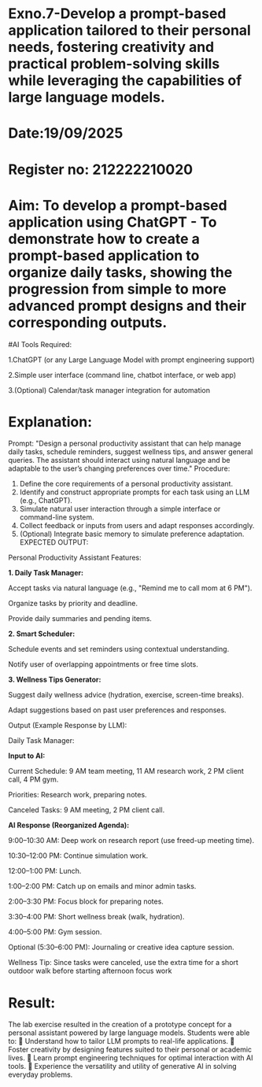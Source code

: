 # Exno.7-Develop a prompt-based application tailored to their personal needs, fostering creativity and practical problem-solving skills while leveraging the capabilities of large language models.

# Date:19/09/2025
# Register no: 212222210020
# Aim: To develop a prompt-based application using ChatGPT - To demonstrate how to create a prompt-based application to organize daily tasks, showing the progression from simple to more advanced prompt designs and their corresponding outputs.

#AI Tools Required: 

 1.ChatGPT (or any Large Language Model with prompt engineering support)

 2.Simple user interface (command line, chatbot interface, or web app)

 3.(Optional) Calendar/task manager integration for automation


# Explanation: 
Prompt:
"Design a personal productivity assistant that can help manage daily tasks, schedule reminders, suggest wellness tips, and answer general queries. The assistant should interact using natural language and be adaptable to the user’s changing preferences over time."
Procedure:
1. Define the core requirements of a personal productivity assistant.
2. Identify and construct appropriate prompts for each task using an LLM (e.g., ChatGPT).
3. Simulate natural user interaction through a simple interface or command-line system.
4. Collect feedback or inputs from users and adapt responses accordingly.
5. (Optional) Integrate basic memory to simulate preference adaptation.
EXPECTED OUTPUT:

Personal Productivity Assistant Features:

**1. Daily Task Manager:**

Accept tasks via natural language (e.g., "Remind me to call mom at 6 PM").

Organize tasks by priority and deadline.

Provide daily summaries and pending items.

**2. Smart Scheduler:**

Schedule events and set reminders using contextual understanding.

Notify user of overlapping appointments or free time slots.

**3. Wellness Tips Generator:**

Suggest daily wellness advice (hydration, exercise, screen-time breaks).

Adapt suggestions based on past user preferences and responses.



Output (Example Response by LLM):

Daily Task Manager:

**Input to AI:**

Current Schedule: 9 AM team meeting, 11 AM research work, 2 PM client call, 4 PM gym.

Priorities: Research work, preparing notes.

Canceled Tasks: 9 AM meeting, 2 PM client call.

**AI Response (Reorganized Agenda):**

9:00–10:30 AM: Deep work on research report (use freed-up meeting time).

10:30–12:00 PM: Continue simulation work.

12:00–1:00 PM: Lunch.

1:00–2:00 PM: Catch up on emails and minor admin tasks.

2:00–3:30 PM: Focus block for preparing notes.

3:30–4:00 PM: Short wellness break (walk, hydration).

4:00–5:00 PM: Gym session.

Optional (5:30–6:00 PM): Journaling or creative idea capture session.

Wellness Tip: Since tasks were canceled, use the extra time for a short outdoor walk before starting afternoon focus work



# Result: 
The lab exercise resulted in the creation of a prototype concept for a personal assistant powered by large language models. Students were able to:
 Understand how to tailor LLM prompts to real-life applications.
 Foster creativity by designing features suited to their personal or academic lives.
 Learn prompt engineering techniques for optimal interaction with AI tools.
 Experience the versatility and utility of generative AI in solving everyday problems.
